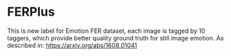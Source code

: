# FERPlus
This is new label for Emotion FER dataset, each image is tagged by 10 taggers, which provide better quality ground truth for still image emotion. As described in: https://arxiv.org/abs/1608.01041
